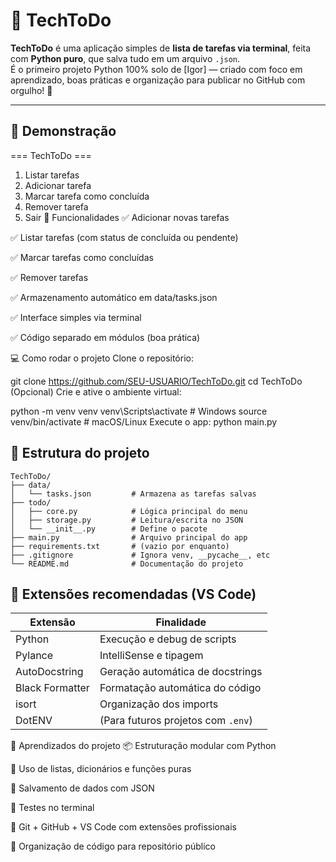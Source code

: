 # 📝 TechToDo

**TechToDo** é uma aplicação simples de **lista de tarefas via terminal**, feita com **Python puro**, que salva tudo em um arquivo `.json`.  
É o primeiro projeto Python 100% solo de [Igor] — criado com foco em aprendizado, boas práticas e organização para publicar no GitHub com orgulho! 🚀

---

## 📸 Demonstração


=== TechToDo ===
1. Listar tarefas
2. Adicionar tarefa
3. Marcar tarefa como concluída
4. Remover tarefa
0. Sair
🧠 Funcionalidades
✅ Adicionar novas tarefas

✅ Listar tarefas (com status de concluída ou pendente)

✅ Marcar tarefas como concluídas

✅ Remover tarefas

✅ Armazenamento automático em data/tasks.json

✅ Interface simples via terminal

✅ Código separado em módulos (boa prática)

💻 Como rodar o projeto
Clone o repositório:




git clone https://github.com/SEU-USUARIO/TechToDo.git
cd TechToDo
(Opcional) Crie e ative o ambiente virtual:




python -m venv venv
venv\Scripts\activate         # Windows
source venv/bin/activate      # macOS/Linux
Execute o app: python main.py


## 📂 Estrutura do projeto

```text
TechToDo/
├── data/
│   └── tasks.json         # Armazena as tarefas salvas
├── todo/
│   ├── core.py            # Lógica principal do menu
│   ├── storage.py         # Leitura/escrita no JSON
│   └── __init__.py        # Define o pacote
├── main.py                # Arquivo principal do app
├── requirements.txt       # (vazio por enquanto)
├── .gitignore             # Ignora venv, __pycache__, etc
└── README.md              # Documentação do projeto
```


## 🔧 Extensões recomendadas (VS Code)

| Extensão         | Finalidade                        |
|------------------|-----------------------------------|
| Python           | Execução e debug de scripts       |
| Pylance          | IntelliSense e tipagem            |
| AutoDocstring    | Geração automática de docstrings  |
| Black Formatter  | Formatação automática do código   |
| isort            | Organização dos imports           |
| DotENV           | (Para futuros projetos com `.env`) |


🚀 Aprendizados do projeto
📦 Estruturação modular com Python

🧠 Uso de listas, dicionários e funções puras

💾 Salvamento de dados com JSON

🧪 Testes no terminal

🧰 Git + GitHub + VS Code com extensões profissionais

🧱 Organização de código para repositório público

